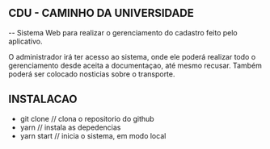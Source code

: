 ## CDU - CAMINHO DA UNIVERSIDADE
-- Sistema Web para realizar o gerenciamento do cadastro feito pelo aplicativo.


O administrador irá ter acesso ao sistema, onde ele poderá realizar todo o gerenciamento
desde aceita a documentaçao, até mesmo recusar. Também poderá ser colocado nosticias sobre 
o transporte.

## INSTALACAO
  * git clone // clona o repositorio do github
  * yarn // instala as depedencias
  * yarn start // inicia o sistema, em modo local
  
